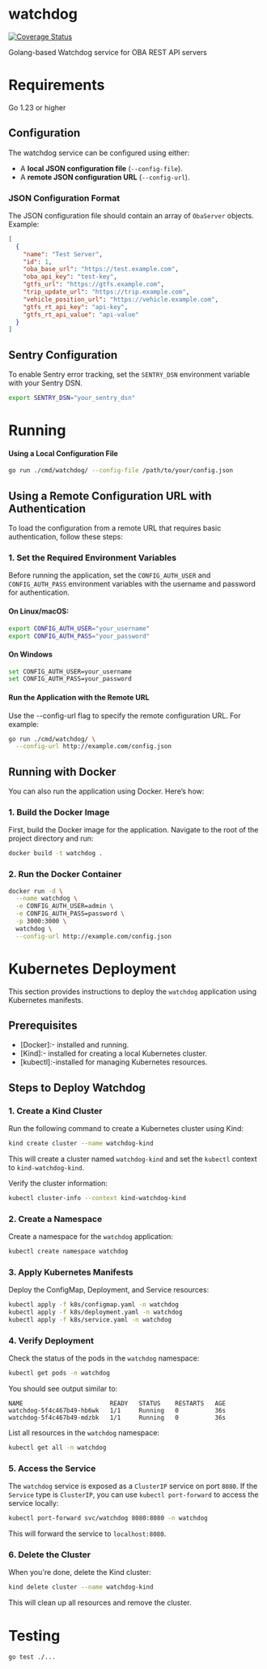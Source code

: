 # watchdog

[![Coverage Status](https://coveralls.io/repos/github/OneBusAway/watchdog/badge.svg?branch=main)](https://coveralls.io/github/OneBusAway/watchdog?branch=main)

Golang-based Watchdog service for OBA REST API servers

# Requirements

Go 1.23 or higher

## Configuration

The watchdog service can be configured using either:
- A **local JSON configuration file** (`--config-file`).
- A **remote JSON configuration URL** (`--config-url`).

### JSON Configuration Format

The JSON configuration file should contain an array of `ObaServer` objects. Example:

```json
[
  {
    "name": "Test Server",
    "id": 1,
    "oba_base_url": "https://test.example.com",
    "oba_api_key": "test-key",
    "gtfs_url": "https://gtfs.example.com",
    "trip_update_url": "https://trip.example.com",
    "vehicle_position_url": "https://vehicle.example.com",
    "gtfs_rt_api_key": "api-key",
    "gtfs_rt_api_value": "api-value"
  }
]
```

## Sentry Configuration

To enable Sentry error tracking, set the `SENTRY_DSN` environment variable with your Sentry DSN.

```sh
export SENTRY_DSN="your_sentry_dsn"
```

# Running

#### **Using a Local Configuration File**

```bash
go run ./cmd/watchdog/ --config-file /path/to/your/config.json
```

## **Using a Remote Configuration URL with Authentication**

To load the configuration from a remote URL that requires basic authentication, follow these steps:

### 1. **Set the Required Environment Variables**
Before running the application, set the `CONFIG_AUTH_USER` and `CONFIG_AUTH_PASS` environment variables with the username and password for authentication.

#### On Linux/macOS:

```bash
export CONFIG_AUTH_USER="your_username"
export CONFIG_AUTH_PASS="your_password"
```

#### On Windows

```bash
set CONFIG_AUTH_USER=your_username
set CONFIG_AUTH_PASS=your_password
```

####  Run the Application with the Remote URL

 Use the --config-url flag to specify the remote configuration URL. For example:


```bash
go run ./cmd/watchdog/ \
  --config-url http://example.com/config.json
```

## **Running with Docker**

You can also run the application using Docker. Here’s how:

### 1. **Build the Docker Image**
First, build the Docker image for the application. Navigate to the root of the project directory and run:

```bash
docker build -t watchdog .
```

### 2. **Run the Docker Container**

```bash
docker run -d \
  --name watchdog \
  -e CONFIG_AUTH_USER=admin \
  -e CONFIG_AUTH_PASS=password \
  -p 3000:3000 \
  watchdog \
  --config-url http://example.com/config.json
```

# Kubernetes Deployment

This section provides instructions to deploy the `watchdog` application using Kubernetes manifests.

## Prerequisites

- [Docker]:- installed and running.
- [Kind]:- installed for creating a local Kubernetes cluster.
- [kubectl]:-installed for managing Kubernetes resources.

## Steps to Deploy Watchdog

### 1. Create a Kind Cluster

Run the following command to create a Kubernetes cluster using Kind:

```bash
kind create cluster --name watchdog-kind
```

This will create a cluster named `watchdog-kind` and set the `kubectl` context to `kind-watchdog-kind`.

Verify the cluster information:

```bash
kubectl cluster-info --context kind-watchdog-kind
```

### 2. Create a Namespace

Create a namespace for the `watchdog` application:

```bash
kubectl create namespace watchdog
```

### 3. Apply Kubernetes Manifests

Deploy the ConfigMap, Deployment, and Service resources:

```bash
kubectl apply -f k8s/configmap.yaml -n watchdog
kubectl apply -f k8s/deployment.yaml -n watchdog
kubectl apply -f k8s/service.yaml -n watchdog
```

### 4. Verify Deployment

Check the status of the pods in the `watchdog` namespace:

```bash
kubectl get pods -n watchdog
```

You should see output similar to:

```
NAME                        READY   STATUS    RESTARTS   AGE
watchdog-5f4c467b49-hb6wk   1/1     Running   0          36s
watchdog-5f4c467b49-mdzbk   1/1     Running   0          36s
```

List all resources in the `watchdog` namespace:

```bash
kubectl get all -n watchdog
```

### 5. Access the Service

The `watchdog` service is exposed as a `ClusterIP` service on port `8080`. If the `Service` type is `ClusterIP`, you can use `kubectl port-forward` to access the service locally:

```bash
kubectl port-forward svc/watchdog 8080:8080 -n watchdog
```

This will forward the service to `localhost:8080`.

### 6. Delete the Cluster

When you're done, delete the Kind cluster:

```bash
kind delete cluster --name watchdog-kind
```

This will clean up all resources and remove the cluster.


# Testing

```
go test ./...
```
